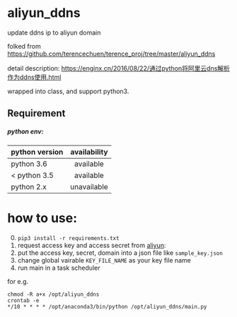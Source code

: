 # aliyun_ddns
update ddns ip to aliyun domain

folked from https://github.com/terencechuen/terence_proj/tree/master/aliyun_ddns

detail description: 
https://enginx.cn/2016/08/22/通过python将阿里云dns解析作为ddns使用.html

wrapped into class, and support python3.


## Requirement
##### python env:

| python version        | availability |
| ------------- |:-------------:|
|python 3.6| available |
|< python 3.5 | available     |
|python 2.x| unavailable |



# how to use:
0. `pip3 install -r requirements.txt`
1. request access key and access secret from [aliyun](https://ak-console.aliyun.com/?spm=a3c0i.o25698zh.a3.2.7f43cc3anqW2D#/):
2. put the access key, secret, domain into a json file like `sample_key.json`
3. change global vairable `KEY_FILE_NAME` as your key file name
4. run main in a task scheduler

for e.g.
```
chmod -R a+x /opt/aliyun_ddns
crontab -e
*/10 * * * * /opt/anaconda3/bin/python /opt/aliyun_ddns/main.py
```
